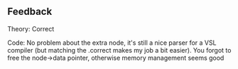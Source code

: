 ## Feedback
Theory: Correct  

Code: No problem about the extra node, it's still a nice parser for a VSL compiler (but matching the .correct makes my job a bit easier). You forgot to free the node->data pointer, otherwise memory management seems good
